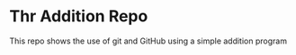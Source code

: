 Thr Addition Repo
=================

This repo shows the use of git and GitHub using a simple addition program

